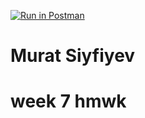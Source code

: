 [![Run in Postman](https://run.pstmn.io/button.svg)](https://app.getpostman.com/run-collection/13ff9b4d88bf180f0e04#?env%5BToken%5D=W3sidmFsdWUiOiJKV1QgZXlKaGJHY2lPaUpJVXpJMU5pSXNJblI1Y0NJNklrcFhWQ0o5LmV5SnBaQ0k2SWpWak9HUmxNakU0Tm1VNVkyVXhNV0k1Wm1FNFpqVXdNQ0lzSW5WelpYSnVZVzFsSWpvaVRYVnlZWFFpTENKcFlYUWlPakUxTlRJNE5EZzNOamQ5Lm9KbGxTbml3NWVHUTlkcURfTUlQSW5RMzFaYnRRZXF6R01tckpjWGpwbFkiLCJrZXkiOiJKV1RfdG9rZW5zIiwiZW5hYmxlZCI6dHJ1ZX0seyJkZXNjcmlwdGlvbiI6eyJjb250ZW50IjoiIiwidHlwZSI6InRleHQvcGxhaW4ifSwidmFsdWUiOiJodHRwczovL2htd2szY3NjaS5oZXJva3VhcHAuY29tIiwia2V5IjoiVVJMIiwiZW5hYmxlZCI6dHJ1ZX1d)

# Murat Siyfiyev
# week 7 hmwk